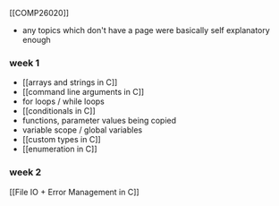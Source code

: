 [[COMP26020]]
- any topics which don't have a page were basically self explanatory enough

### week 1
- [[arrays and strings in C]]
- [[command line arguments in C]]
- for loops / while loops
- [[conditionals in C]]
- functions, parameter values being copied
- variable scope / global variables
- [[custom types in C]]
- [[enumeration in C]]

### week 2


[[File IO + Error Management in C]]